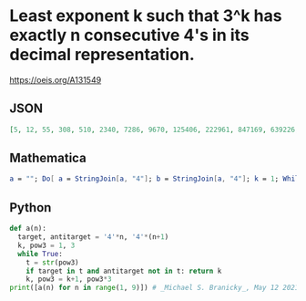 # Least exponent k such that 3^k has exactly n consecutive 4's in its decimal representation\.
https://oeis.org/A131549
## JSON
```JSON
[5, 12, 55, 308, 510, 2340, 7286, 9670, 125406, 222961, 847169, 639226, 6250771, 14929721]
```
## Mathematica
```Mathematica
a = ""; Do[ a = StringJoin[a, "4"]; b = StringJoin[a, "4"]; k = 1; While[ StringPosition[ ToString[3^k], a] == {} || StringPosition[ ToString[3^k], b] != {}, k++ ]; Print[k], {n, 1, 10} ]
```
## Python
```Python
def a(n):
  target, antitarget = '4'*n, '4'*(n+1)
  k, pow3 = 1, 3
  while True:
    t = str(pow3)
    if target in t and antitarget not in t: return k
    k, pow3 = k+1, pow3*3
print([a(n) for n in range(1, 9)]) # _Michael S. Branicky_, May 12 2021
```
